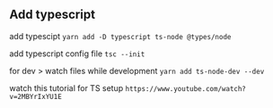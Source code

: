 ## Add typescript

add typescipt
`yarn add -D typescript ts-node @types/node`

add typescript config file
`tsc --init`

for dev > watch files while development
`yarn add ts-node-dev --dev`

watch this tutorial for TS setup
`https://www.youtube.com/watch?v=2MBYrIxYU1E`

